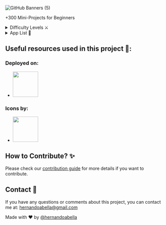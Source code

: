 ![GitHub Banners (5)](https://github.com/user-attachments/assets/46f5c450-43ef-4cd7-94b7-58275922050f)

+300 Mini-Projects for Beginners

<details>
<summary>Difficulty Levels ⚔️</summary>
- **Rookie 👶:** Just starting.
- **Novice 🧒:** Gaining confidence with simple projects.
- **Pro 👨🏼‍🎓:** Building real-world apps.
- **Master 👩🏻‍💼:** Leading projects.
- **Ninja 🥷:** Tech innovator
</details>

<details>
<summary>App List 📱</summary>

### 👶 Rookie
| Name | Description | Demo | 
| ---- | ---- | ---- |
| Number Generator | ... | [Live](#) |
| Color Generator | ... | [Live](#) |

### 🧒 Novice
| Name | Description | Demo |
| ---- | ---- | ---- |
| Theme Switcher | ... | [Live](#) |

### 👨🏼‍🎓 Pro
| Name | Description | Demo |
| ---- | ---- | ---- |
| x    | ... | [Live](#) |

### 👩🏻‍💼 Master
| Name | Description | Demo |
| ---- | ---- | ---- |
| x    | ... | [Live](#) |

### 🥷 Ninja
| Name | Description | Demo |
| ---- | ---- | ---- |
| Tetris | ... | [Live](...) |
</details>

## Useful resources used in this project 👑:

### Deployed on:
- <a href="https://vercel.com/"><span><img src="https://github.com/user-attachments/assets/faf8d498-2416-4ef5-b830-ee3ca86f8d1a" width="80px"></span></a>

### Icons by:
- <a href="https://www.svgrepo.com/"><span><img src="https://github.com/user-attachments/assets/98e57cb7-7d6b-40bf-a777-42e4f443816b" width="80px"></span></a>

## How to Contribute? ✨
Please check our [contribution guide](./CONTRIBUTING.md) for more details if you want to contribute.

## Contact 📩
If you have any questions or comments about this project, you can contact me at: hernandoabella@gmail.com

Made with ❤️ by [@hernandoabella](https://github.com/hernandoabella)
